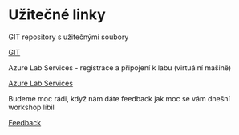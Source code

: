 # Užitečné linky

GIT repository s užitečnými soubory

[GIT](https://github.com/cernatery/DQaaS)


Azure Lab Services - registrace a připojení k labu (virtuální mašině)

[Azure Lab Services](https://labs.azure.com/register/t5vxjqi8)


Budeme moc rádi, když nám dáte feedback jak moc se vám dnešní workshop
líbil

[Feedback](https://forms.office.com/r/dHKnXc66SW)
